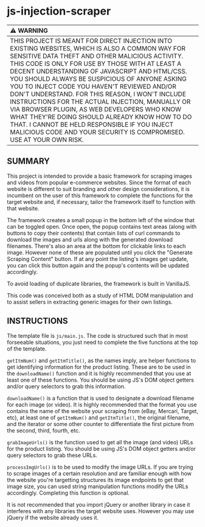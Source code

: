 # js-injection-scraper

|  :warning: WARNING      |
|:------------------------| 
| THIS PROJECT IS MEANT FOR DIRECT INJECTION INTO EXISTING WEBSITES, WHICH IS ALSO A COMMON WAY FOR SENSITIVE DATA THEFT AND OTHER MALICIOUS ACTIVITY.  THIS CODE IS ONLY FOR USE BY THOSE WITH AT LEAST A DECENT UNDERSTANDING OF JAVASCRIPT AND HTML/CSS.  YOU SHOULD ALWAYS BE SUSPICIOUS OF ANYONE ASKING YOU TO INJECT CODE YOU HAVEN'T REVIEWED AND/OR DON'T UNDERSTAND.  FOR THIS REASON, I WON'T INCLUDE INSTRUCTIONS FOR THE ACTUAL INJECTION, MANUALLY OR VIA BROWSER PLUGIN, AS WEB DEVELOPERS WHO KNOW WHAT THEY'RE DOING SHOULD ALREADY KNOW HOW TO DO THAT.  I CANNOT BE HELD RESPONSIBLE IF YOU INJECT MALICIOUS CODE AND YOUR SECURITY IS COMPROMISED.  USE AT YOUR OWN RISK. |

## SUMMARY
This project is intended to provide a basic framework for scraping images and videos from popular e-commerce websites.  Since the format of each website is different to suit branding and other design considerations, it is incumbent on the user of this framework to complete the functions for the target website and, if necessary, tailor the framework itself to function with that website.

The framework creates a small popup in the bottom left of the window that can be toggled open.  Once open, the popup contains text areas (along with buttons to copy their contents) that contain lists of curl commands to download the images and urls along with the generated download filenames.  There's also an area at the bottom for clickable links to each image.  However none of these are populated until you click the "Generate Scraping Content" button.  If at any point the listing's images get update, you can click this button again and the popup's contents will be updated accordingly.

To avoid loading of duplicate libraries, the framework is built in VanillaJS.

This code was conceived both as a study of HTML DOM manipulation and to assist sellers in extracting generic images for their own listings.

## INSTRUCTIONS
The template file is `js/main.js`.  The code is structured such that in most forseeable situations, you just need to complete the five functions at the top of the template.

`getItmNum()` and `getItmTitle()`, as the names imply, are helper functions to get identifying information for the product listing.  These are to be used in the `downloadName()` function and it is highly recommended that you use at least one of these functions.  You should be using JS's DOM object getters and/or query selectors to grab this information.

`downloadName()` is a function that is used to designate a download filename for each image (or video).  It is highly recommended that the format you use contains the name of the website your scraping from (eBay, Mercari, Target, etc), at least one of `getItmNum()` and `getItmTitle()`, the original filename, and the iterator or some other counter to differentiate the first picture from the second, third, fourth, etc.

`grabImageUrls()` is the function used to get all the image (and video) URLs for the product listing.  You should be using JS's DOM object getters and/or query selectors to grab these URLs.

`processImgUrls()` is to be used to modify the image URLs.  If you are trying to scrape images of a certain resolution and are familiar enough with how the website you're targetting structures its image endpoints to get that image size, you can used string manipulation functions modify the URLs accordingly.  Completing this function is optional.

It is not recommended that you import jQuery or another library in case it interferes with any libraries the target website uses.  However you may use jQuery if the website already uses it.
